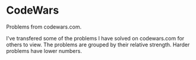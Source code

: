 # CodeWars
Problems from codewars.com.

I've transfered some of the problems I have solved on codewars.com for others to view.  The problems are grouped by their relative strength.  Harder problems have lower numbers.
